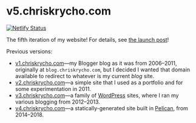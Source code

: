 # v5.chriskrycho.com

[![Netlify Status](https://api.netlify.com/api/v1/badges/15dd2381-bb68-4e1e-94d7-38a0b7d6d2fb/deploy-status)](https://app.netlify.com/sites/v5-chriskrycho-com/deploys)

The fifth iteration of my website! For details, see [the launch post]!

[the launch post]: https://v5.chriskrycho.com/journal/relaunch/

Previous versions:

- [v1.chriskrycho.com][v1]—my Blogger blog as it was from 2006–2011, originally at `blog.chriskrycho.com`, but I decided I wanted that domain available to redirect to whatever is my current *blog* site.
- [v2.chriskrycho.com][v2]—a simple site that I used as a portfolio and for some experimentation in 2011.
- [v3.chriskrycho.com][v3]—a family of [WordPress] sites, where I ran my various blogging from 2012–2013.
- [v4.chriskrycho.com][v4]—a statically-generated site built in [Pelican], from 2014–2018.

[v4]: https://v4.chriskrycho.com
[v3]: https://v3.chriskrycho.com
[v2]: https://v2.chriskrycho.com
[v1]: https://v1.chriskrycho.com

[Pelican]: https://github.com/getpelican/pelican
[WordPress]: https://wordpress.org
